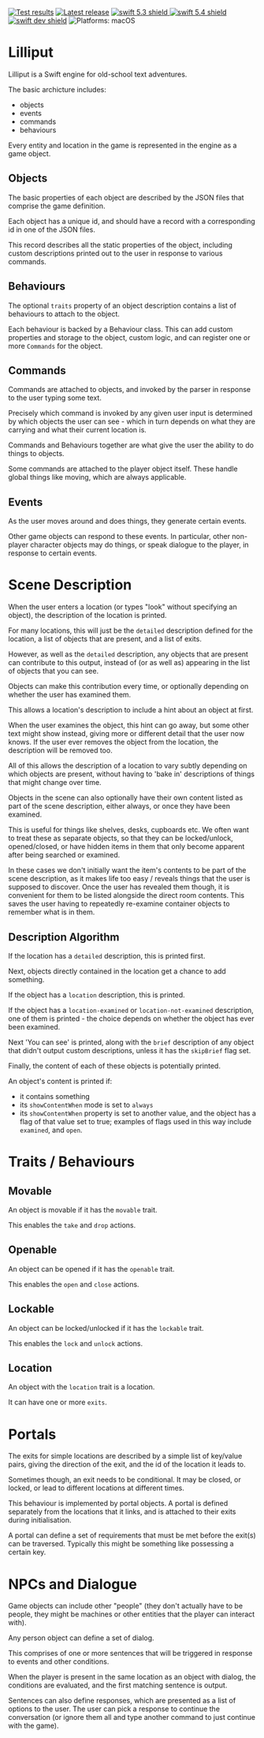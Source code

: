 [comment]: <> (Header Generated by ActionStatus 2.0 - 393)

[![Test results][tests shield]][actions] [![Latest release][release shield]][releases] [![swift 5.3 shield] ![swift 5.4 shield] ![swift dev shield]][swift] ![Platforms: macOS][platforms shield]

[release shield]: https://img.shields.io/github/v/release/elegantchaos/Lilliput
[platforms shield]: https://img.shields.io/badge/platforms-macOS-lightgrey.svg?style=flat "macOS"
[tests shield]: https://github.com/elegantchaos/Lilliput/workflows/Tests/badge.svg
[swift 5.3 shield]: https://img.shields.io/badge/swift-5.3-F05138.svg "Swift 5.3"
[swift 5.4 shield]: https://img.shields.io/badge/swift-5.4-F05138.svg "Swift 5.4"
[swift dev shield]: https://img.shields.io/badge/swift-dev-F05138.svg "Swift dev"

[swift]: https://swift.org
[releases]: https://github.com/elegantchaos/Lilliput/releases
[actions]: https://github.com/elegantchaos/Lilliput/actions

[comment]: <> (End of ActionStatus Header)

# Lilliput

Lilliput is a Swift engine for old-school text adventures.

The basic archicture includes:

- objects
- events
- commands
- behaviours

Every entity and location in the game is represented in the engine as a game object. 

## Objects

The basic properties of each object are described by the JSON files that comprise the game definition.

Each object has a unique id, and should have a record with a corresponding id in one of the JSON files. 

This record describes all the static properties of the object, including custom descriptions printed out to the user in response to various commands.

## Behaviours

The optional `traits` property of an object description contains a list of behaviours to attach to the object.

Each behaviour is backed by a Behaviour class. This can add custom properties and storage to the object, custom logic, and can register one or more `Commands` for the object.

## Commands

Commands are attached to objects, and invoked by the parser in response to the user typing some text.

Precisely which command is invoked by any given user input is determined by which objects the user can see - which in turn depends on what they are carrying and what their current location is.

Commands and Behaviours together are what give the user the ability to do things to objects.

Some commands are attached to the player object itself. These handle global things like moving, which are always applicable.

## Events

As the user moves around and does things, they generate certain events.

Other game objects can respond to these events. In particular, other non-player character objects may do things, or speak dialogue to the player, in response to certain events.



# Scene Description

When the user enters a location (or types "look" without specifying an object), the description of the location is printed.

For many locations, this will just be the `detailed` description defined for the location, a list of objects that are present, and a list of exits.

However, as well as the `detailed` description, any objects that are present can contribute to this output, instead of (or as well as) appearing in the list of objects that you can see.

Objects can make this contribution every time, or optionally depending on whether the user has examined them.

This allows a location's description to include a hint about an object at first. 

When the user examines the object, this hint can go away, but some other text might show instead, giving more or different detail that the user now knows. If the user ever removes the object from the location, the description will be removed too.

All of this allows the description of a location to vary subtly depending on which objects are present, without having to 'bake in' descriptions of things that might change over time.  

Objects in the scene can also optionally have their own content listed as part of the scene description, either always, or once they have been examined. 

This is useful for things like shelves, desks, cupboards etc. We often want to treat these as separate objects, so that they can be locked/unlock, opened/closed, or have hidden items in them that only become apparent after being searched or examined. 

In these cases we don't initially want the item's contents to be part of the scene description, as it makes life too easy / reveals things that the user is supposed to discover. Once the user has revealed them though, it is convenient for them to be listed alongside the direct room contents. This saves the user having to repeatedly re-examine container objects to remember what is in them.


## Description Algorithm

If the location has a `detailed` description, this is printed first.

Next, objects directly contained in the location get a chance to add something.

If the object has a `location` description, this is printed.

If the object has a `location-examined` or `location-not-examined` description, one of them is printed - the choice depends on whether the object has ever been examined.

Next 'You can see' is printed, along with the `brief` description of any object that didn't output custom descriptions, unless it has the `skipBrief` flag set.

Finally, the content of each of these objects is potentially printed.

An object's content is printed if:
- it contains something
- its `showContentWhen` mode is set to `always`
- its `showContentWhen` property is set to another value, and the object has a flag of that value set to true; examples of flags used in this way include `examined`, and `open`.


# Traits / Behaviours

## Movable

An object is movable if it has the `movable` trait.

This enables the `take` and `drop` actions.

## Openable

An object can be opened if it has the `openable` trait.

This enables the `open` and `close` actions.

## Lockable

An object can be locked/unlocked if it has the `lockable` trait.

This enables the `lock` and `unlock` actions.

## Location

An object with the `location` trait is a location.

It can have one or more `exits`.

# Portals

The exits for simple locations are described by a simple list of key/value pairs, giving the direction of the exit, and the id of the location it leads to.

Sometimes though, an exit needs to be conditional. It may be closed, or locked, or lead to different locations at different times.

This behaviour is implemented by portal objects. A portal is defined separately from the locations that it links, and is attached to their exits during initialisation.

A portal can define a set of requirements that must be met before the exit(s) can be traversed. Typically this might be something like possessing a certain key.

# NPCs and Dialogue

Game objects can include other "people" (they don't actually have to be people, they might be machines or other entities that the player can interact with).

Any person object can define a set of dialog.

This comprises of one or more sentences that will be triggered in response to events and other conditions.

When the player is present in the same location as an object with dialog, the conditions are evaluated, and the first matching sentence is output.

Sentences can also define responses, which are presented as a list of options to the user. The user can pick a response to continue the conversation (or ignore them all and type another command to just continue with the game).



